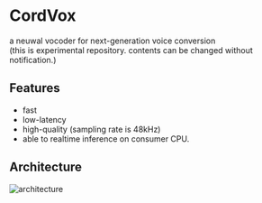 # CordVox
a neuwal vocoder for next-generation voice conversion  
(this is experimental repository. contents can be changed without notification.)

## Features
- fast
- low-latency
- high-quality (sampling rate is 48kHz)
- able to realtime inference on consumer CPU.

## Architecture
![architecture](https://github.com/uthree/cordvox/blob/main/documents/architecture.png)
